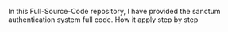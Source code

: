 In this Full-Source-Code repository, I have provided the sanctum authentication system full code.
How it apply step by step
